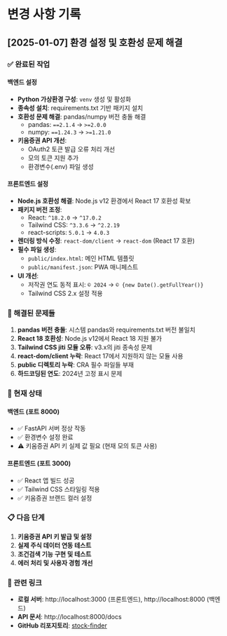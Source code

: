 # 변경 사항 기록

## [2025-01-07] 환경 설정 및 호환성 문제 해결

### ✅ 완료된 작업

#### 백엔드 설정
- **Python 가상환경 구성**: `venv` 생성 및 활성화
- **종속성 설치**: requirements.txt 기반 패키지 설치
- **호환성 문제 해결**: pandas/numpy 버전 충돌 해결
  - pandas: `==2.1.4` → `>=2.0.0`
  - numpy: `==1.24.3` → `>=1.21.0`
- **키움증권 API 개선**: 
  - OAuth2 토큰 발급 오류 처리 개선
  - 모의 토큰 지원 추가
  - 환경변수(.env) 파일 생성

#### 프론트엔드 설정
- **Node.js 호환성 해결**: Node.js v12 환경에서 React 17 호환성 확보
- **패키지 버전 조정**:
  - React: `^18.2.0` → `^17.0.2`
  - Tailwind CSS: `^3.3.6` → `^2.2.19`
  - react-scripts: `5.0.1` → `4.0.3`
- **렌더링 방식 수정**: `react-dom/client` → `react-dom` (React 17 호환)
- **필수 파일 생성**:
  - `public/index.html`: 메인 HTML 템플릿
  - `public/manifest.json`: PWA 매니페스트
- **UI 개선**:
  - 저작권 연도 동적 표시: `© 2024` → `© {new Date().getFullYear()}`
  - Tailwind CSS 2.x 설정 적용

### 🔧 해결된 문제들

1. **pandas 버전 충돌**: 시스템 pandas와 requirements.txt 버전 불일치
2. **React 18 호환성**: Node.js v12에서 React 18 지원 불가
3. **Tailwind CSS jiti 모듈 오류**: v3.x의 jiti 종속성 문제
4. **react-dom/client 누락**: React 17에서 지원하지 않는 모듈 사용
5. **public 디렉토리 누락**: CRA 필수 파일들 부재
6. **하드코딩된 연도**: 2024년 고정 표시 문제

### 🚀 현재 상태

#### 백엔드 (포트 8000)
- ✅ FastAPI 서버 정상 작동
- ✅ 환경변수 설정 완료
- ⚠️ 키움증권 API 키 실제 값 필요 (현재 모의 토큰 사용)

#### 프론트엔드 (포트 3000)
- ✅ React 앱 빌드 성공
- ✅ Tailwind CSS 스타일링 적용
- ✅ 키움증권 브랜드 컬러 설정

### 📋 다음 단계

1. **키움증권 API 키 발급 및 설정**
2. **실제 주식 데이터 연동 테스트**
3. **조건검색 기능 구현 및 테스트**
4. **에러 처리 및 사용자 경험 개선**

### 🔗 관련 링크

- **로컬 서버**: http://localhost:3000 (프론트엔드), http://localhost:8000 (백엔드)
- **API 문서**: http://localhost:8000/docs
- **GitHub 리포지토리**: [stock-finder](https://github.com/rexfever/stock-finder)